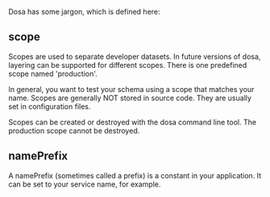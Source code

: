 Dosa has some jargon, which is defined here:

## scope

Scopes are used to separate developer datasets. In future versions of dosa, layering can be supported for different scopes. There is one predefined scope named 'production'.

In general, you want to test your schema using a scope that matches your name. Scopes are generally NOT stored in source code. They are usually set in configuration files.

Scopes can be created or destroyed with the dosa command line tool. The production scope cannot be destroyed.

## namePrefix

A namePrefix (sometimes called a prefix) is a constant in your application. It can be set to your service name, for example.